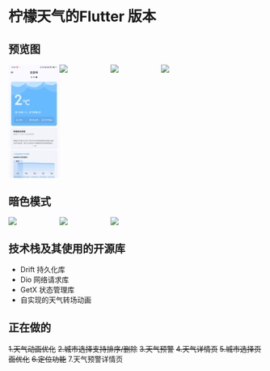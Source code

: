 # 柠檬天气的Flutter 版本

## 预览图

<div style="display: flex;justify-content: flex-start">
<img src="pic/f761b8ba0547bda96671edd603221da7.jpeg" width="20%"/>
<img src="https://s3.bmp.ovh/imgs/2024/08/06/f2c28574f7846702.png" width="20%"/>
<img src="https://s3.bmp.ovh/imgs/2024/08/15/d1ddd36eab60aa42.png" width="20%"/>
<img src="https://s3.bmp.ovh/imgs/2024/08/06/eb46d15fe13145b2.png" width="20%"/>
</div>

## 暗色模式

<div style="display: flex;justify-content: flex-start">
<img src="https://s3.bmp.ovh/imgs/2024/10/14/06c20c276a958aba.jpg" width="20%"/>
<img src="https://s3.bmp.ovh/imgs/2024/10/14/9f8b17f35aa98009.jpg" width="20%"/>
<img src="https://s3.bmp.ovh/imgs/2024/10/14/8065da6cfdd00246.jpg" width="20%"/>
</div>

## 技术栈及其使用的开源库

- Drift 持久化库
- Dio 网络请求库
- GetX 状态管理库
- 自实现的天气转场动画

## 正在做的

~~1.天气动画优化~~
~~2.城市选择支持排序/删除~~
~~3.天气预警~~
~~4.天气详情页~~
~~5.城市选择页面优化~~
~~6.定位功能~~
7.天气预警详情页
